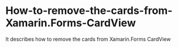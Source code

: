 # How-to-remove-the-cards-from-Xamarin.Forms-CardView
It describes how to remove the cards from Xamarin.Forms CardView
